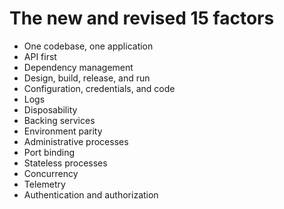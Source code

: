 # The new and revised 15 factors

- One codebase, one application
- API first
- Dependency management
- Design, build, release, and run
- Configuration, credentials, and code
- Logs
- Disposability
- Backing services
- Environment parity
- Administrative processes
- Port binding
- Stateless processes
- Concurrency
- Telemetry
- Authentication and authorization
